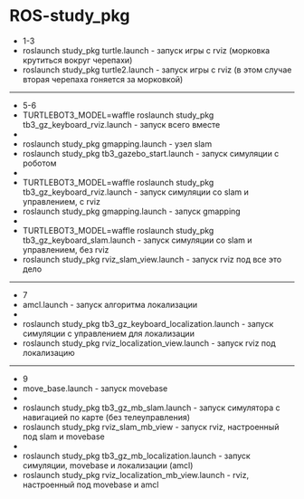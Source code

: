 # ROS-study_pkg
* 1-3  
* roslaunch study_pkg turtle.launch - запуск игры с rviz (морковка крутиться вокруг черепахи)
* roslaunch study_pkg turtle2.launch - запуск игры с rviz (в этом случае вторая черепаха гоняется за морковкой)
---
* 5-6  
* TURTLEBOT3_MODEL=waffle roslaunch study_pkg tb3_gz_keyboard_rviz.launch - запуск всего вместе  
*   
* roslaunch study_pkg gmapping.launch - узел slam  
* roslaunch study_pkg tb3_gazebo_start.launch - запуск симуляции с роботом  
*   
* TURTLEBOT3_MODEL=waffle roslaunch study_pkg tb3_gz_keyboard_rviz.launch - запуск симуляции со slam и управлением, с rviz  
* roslaunch study_pkg gmapping.launch - запуск gmapping
*   
* TURTLEBOT3_MODEL=waffle roslaunch study_pkg tb3_gz_keyboard_slam.launch - запуск симуляции со slam и управлением, без rviz  
* roslaunch study_pkg rviz_slam_view.launch - запуск rviz под все это дело
---
* 7  
* amcl.launch - запуск алгоритма локализации  
*   
* roslaunch study_pkg tb3_gz_keyboard_localization.launch - запуск симуляции с управлением для локализации  
* roslaunch study_pkg rviz_localization_view.launch - запуск rviz под локализацию  
---
* 9  
* move_base.launch - запуск movebase  
*   
* roslaunch study_pkg tb3_gz_mb_slam.launch - запуск симулятора с навигацией по карте (без телеуправления)  
* roslaunch study_pkg rviz_slam_mb_view - запуск rviz, настроенный под slam и movebase  
*   
* roslaunch study_pkg tb3_gz_mb_localization.launch - запуск симуляции, movebase и локализации (amcl)  
* roslaunch study_pkg rviz_localization_mb_view.launch - rviz, настроенный под movebase и amcl  
